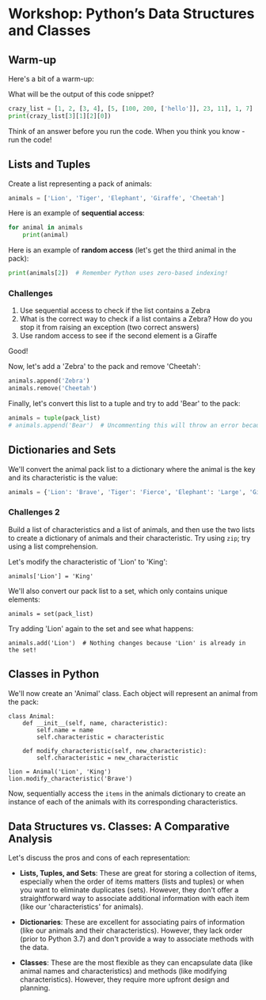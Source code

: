 
# **Workshop**: Python’s Data Structures and Classes

## Warm-up

Here's a bit of a warm-up:

What will be the output of this code snippet?

```python
crazy_list = [1, 2, [3, 4], [5, [100, 200, ['hello']], 23, 11], 1, 7]
print(crazy_list[3][1][2][0])
```
Think of an answer before you run the code. When you think you know - run the code!

## Lists and Tuples

Create a list representing a pack of animals:

```python
animals = ['Lion', 'Tiger', 'Elephant', 'Giraffe', 'Cheetah']
```

Here is an example of **sequential access**:

```python
for animal in animals
    print(animal)
```

Here is an example of **random access** (let's get the third animal in the pack):

```python
print(animals[2])  # Remember Python uses zero-based indexing!
```

### Challenges

1. Use sequential access to check if the list contains a Zebra
2. What is the correct way to check if a list contains a Zebra? How do you stop it from raising an exception (two correct answers)
3. Use random access to see if the second element is a Giraffe

Good!

Now, let's add a 'Zebra' to the pack and remove 'Cheetah':

```python
animals.append('Zebra')
animals.remove('Cheetah')
```

Finally, let's convert this list to a tuple and try to add 'Bear' to the pack:

```python
animals = tuple(pack_list)
# animals.append('Bear')  # Uncommenting this will throw an error because tuples are immutable!
```

## Dictionaries and Sets

We'll convert the animal pack list to a dictionary where the animal is the key and its characteristic is the value:

```python
animals = {'Lion': 'Brave', 'Tiger': 'Fierce', 'Elephant': 'Large', 'Giraffe': 'Tall', 'Zebra': 'Striped'}
```

### Challenges 2

Build a list of characteristics and a list of animals, and then use the two lists to create a dictionary of animals and their characteristic.
Try using `zip`; try using a list comprehension. 

Let's modify the characteristic of 'Lion' to 'King':

    animals['Lion'] = 'King'

We'll also convert our pack list to a set, which only contains unique elements:

    animals = set(pack_list)

Try adding 'Lion' again to the set and see what happens:

    animals.add('Lion')  # Nothing changes because 'Lion' is already in the set!

## Classes in Python

We'll now create an 'Animal' class. Each object will represent an animal from the pack:

    class Animal:
        def __init__(self, name, characteristic):
            self.name = name
            self.characteristic = characteristic

        def modify_characteristic(self, new_characteristic):
            self.characteristic = new_characteristic

    lion = Animal('Lion', 'King')
    lion.modify_characteristic('Brave')

Now, sequentially access the `items` in the animals dictionary to create an instance of each of the animals with its corresponding characteristics.

## Data Structures vs. Classes: A Comparative Analysis

Let's discuss the pros and cons of each representation:

- **Lists, Tuples, and Sets**: These are great for storing a collection of items, especially when the order of items matters (lists and tuples) or when you want to eliminate duplicates (sets). However, they don't offer a straightforward way to associate additional information with each item (like our 'characteristics' for animals).
  
- **Dictionaries**: These are excellent for associating pairs of information (like our animals and their characteristics). However, they lack order (prior to Python 3.7) and don't provide a way to associate methods with the data.
  
- **Classes**: These are the most flexible as they can encapsulate data (like animal names and characteristics) and methods (like modifying characteristics). However, they require more upfront design and planning.
